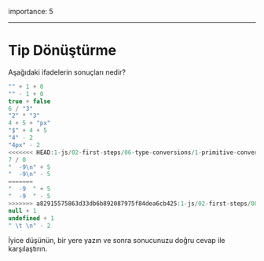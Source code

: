 importance: 5

---

# Tip Dönüştürme

Aşağıdaki ifadelerin sonuçları nedir?

```js no-beautify
"" + 1 + 0
"" - 1 + 0
true + false
6 / "3"
"2" * "3"
4 + 5 + "px"
"$" + 4 + 5
"4" - 2
"4px" - 2
<<<<<<< HEAD:1-js/02-first-steps/06-type-conversions/1-primitive-conversions-questions/task.md
7 / 0
"  -9\n" + 5
"  -9\n" - 5
=======
"  -9  " + 5
"  -9  " - 5
>>>>>>> a82915575863d33db6b892087975f84dea6cb425:1-js/02-first-steps/08-operators/3-primitive-conversions-questions/task.md
null + 1
undefined + 1
" \t \n" - 2
```

İyice düşünün, bir yere yazın ve sonra sonucunuzu doğru cevap ile karşılaştırın.
